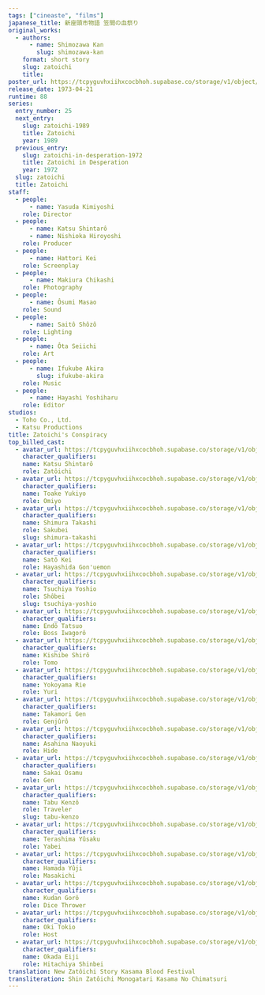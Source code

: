 ```yaml
---
tags: ["cineaste", "films"]
japanese_title: 新座頭市物語 笠間の血祭り
original_works:
  - authors:
      - name: Shimozawa Kan
        slug: shimozawa-kan
    format: short story
    slug: zatoichi
    title:
poster_url: https://tcpyguvhxiihxcocbhoh.supabase.co/storage/v1/object/public/godzilla-cineaste-public/content/films/zatoichis-conspiracy-1973/posters/zatoichis-conspiracy-1973.jpg
release_date: 1973-04-21
runtime: 88
series:
  entry_number: 25
  next_entry:
    slug: zatoichi-1989
    title: Zatoichi
    year: 1989
  previous_entry:
    slug: zatoichi-in-desperation-1972
    title: Zatoichi in Desperation
    year: 1972
  slug: zatoichi
  title: Zatoichi
staff:
  - people:
      - name: Yasuda Kimiyoshi
    role: Director
  - people:
      - name: Katsu Shintarô
      - name: Nishioka Hiroyoshi
    role: Producer
  - people:
      - name: Hattori Kei
    role: Screenplay
  - people:
      - name: Makiura Chikashi
    role: Photography
  - people:
      - name: Ôsumi Masao
    role: Sound
  - people:
      - name: Saitô Shôzô
    role: Lighting
  - people:
      - name: Ôta Seiichi
    role: Art
  - people:
      - name: Ifukube Akira
        slug: ifukube-akira
    role: Music
  - people:
      - name: Hayashi Yoshiharu
    role: Editor
studios:
  - Toho Co., Ltd.
  - Katsu Productions
title: Zatoichi's Conspiracy
top_billed_cast:
  - avatar_url: https://tcpyguvhxiihxcocbhoh.supabase.co/storage/v1/object/public/godzilla-cineaste-public/content/films/zatoichis-conspiracy-1973/cast-avatars/shintaro-katsu-0.jpg
    character_qualifiers:
    name: Katsu Shintarô
    role: Zatôichi
  - avatar_url: https://tcpyguvhxiihxcocbhoh.supabase.co/storage/v1/object/public/godzilla-cineaste-public/content/films/zatoichis-conspiracy-1973/cast-avatars/yukiyo-toake-0.jpg
    character_qualifiers:
    name: Toake Yukiyo
    role: Omiyo
  - avatar_url: https://tcpyguvhxiihxcocbhoh.supabase.co/storage/v1/object/public/godzilla-cineaste-public/content/films/zatoichis-conspiracy-1973/cast-avatars/takashi-shimura-0.jpg
    character_qualifiers:
    name: Shimura Takashi
    role: Sakubei
    slug: shimura-takashi
  - avatar_url: https://tcpyguvhxiihxcocbhoh.supabase.co/storage/v1/object/public/godzilla-cineaste-public/content/films/zatoichis-conspiracy-1973/cast-avatars/kei-sato-0.jpg
    character_qualifiers:
    name: Satô Kei
    role: Hayashida Gon'uemon
  - avatar_url: https://tcpyguvhxiihxcocbhoh.supabase.co/storage/v1/object/public/godzilla-cineaste-public/content/films/zatoichis-conspiracy-1973/cast-avatars/yoshio-tsuchiya-0.jpg
    character_qualifiers:
    name: Tsuchiya Yoshio
    role: Shôbei
    slug: tsuchiya-yoshio
  - avatar_url: https://tcpyguvhxiihxcocbhoh.supabase.co/storage/v1/object/public/godzilla-cineaste-public/content/films/zatoichis-conspiracy-1973/cast-avatars/tatsuo-endo-0.jpg
    character_qualifiers:
    name: Endô Tatsuo
    role: Boss Iwagorô
  - avatar_url: https://tcpyguvhxiihxcocbhoh.supabase.co/storage/v1/object/public/godzilla-cineaste-public/content/films/zatoichis-conspiracy-1973/cast-avatars/shiro-kishibe-0.jpg
    character_qualifiers:
    name: Kishibe Shirô
    role: Tomo
  - avatar_url: https://tcpyguvhxiihxcocbhoh.supabase.co/storage/v1/object/public/godzilla-cineaste-public/content/films/zatoichis-conspiracy-1973/cast-avatars/rie-yokoyama-0.jpg
    character_qualifiers:
    name: Yokoyama Rie
    role: Yuri
  - avatar_url: https://tcpyguvhxiihxcocbhoh.supabase.co/storage/v1/object/public/godzilla-cineaste-public/content/films/zatoichis-conspiracy-1973/cast-avatars/gen-takamori-0.jpg
    character_qualifiers:
    name: Takamori Gen
    role: Genjûrô
  - avatar_url: https://tcpyguvhxiihxcocbhoh.supabase.co/storage/v1/object/public/godzilla-cineaste-public/content/films/zatoichis-conspiracy-1973/cast-avatars/naoyuki-asahina-0.jpg
    character_qualifiers:
    name: Asahina Naoyuki
    role: Hide
  - avatar_url: https://tcpyguvhxiihxcocbhoh.supabase.co/storage/v1/object/public/godzilla-cineaste-public/content/films/zatoichis-conspiracy-1973/cast-avatars/osamu-sakai-0.jpg
    character_qualifiers:
    name: Sakai Osamu
    role: Gen
  - avatar_url: https://tcpyguvhxiihxcocbhoh.supabase.co/storage/v1/object/public/godzilla-cineaste-public/content/films/zatoichis-conspiracy-1973/cast-avatars/kenzo-tabu-0.jpg
    character_qualifiers:
    name: Tabu Kenzô
    role: Traveler
    slug: tabu-kenzo
  - avatar_url: https://tcpyguvhxiihxcocbhoh.supabase.co/storage/v1/object/public/godzilla-cineaste-public/content/films/zatoichis-conspiracy-1973/cast-avatars/yusaku-terashima-0.jpg
    character_qualifiers:
    name: Terashima Yûsaku
    role: Yabei
  - avatar_url: https://tcpyguvhxiihxcocbhoh.supabase.co/storage/v1/object/public/godzilla-cineaste-public/content/films/zatoichis-conspiracy-1973/cast-avatars/yuji-hamada-0.jpg
    character_qualifiers:
    name: Hamada Yûji
    role: Masakichi
  - avatar_url: https://tcpyguvhxiihxcocbhoh.supabase.co/storage/v1/object/public/godzilla-cineaste-public/content/films/zatoichis-conspiracy-1973/cast-avatars/goro-kudan-0.jpg
    character_qualifiers:
    name: Kudan Gorô
    role: Dice Thrower
  - avatar_url: https://tcpyguvhxiihxcocbhoh.supabase.co/storage/v1/object/public/godzilla-cineaste-public/content/films/zatoichis-conspiracy-1973/cast-avatars/tokio-oki-0.jpg
    character_qualifiers:
    name: Oki Tokio
    role: Host
  - avatar_url: https://tcpyguvhxiihxcocbhoh.supabase.co/storage/v1/object/public/godzilla-cineaste-public/content/films/zatoichis-conspiracy-1973/cast-avatars/eiji-okada-0.jpg
    character_qualifiers:
    name: Okada Eiji
    role: Hitachiya Shinbei
translation: New Zatôichi Story Kasama Blood Festival
transliteration: Shin Zatôichi Monogatari Kasama No Chimatsuri
---
```

